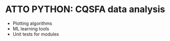 
**ATTO PYTHON**: CQSFA data analysis
==============================================

- Plotting algorithms
- ML learning tools
- Unit tests for modules
